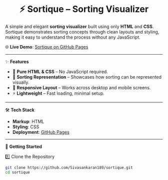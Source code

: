<h1 align="center"><b>⚡ Sortique – Sorting Visualizer</b></h1>

A simple and elegant **sorting visualizer** built using only **HTML** and **CSS**.  
Sortique demonstrates sorting concepts through clean layouts and styling, making it easy to understand the process without any JavaScript.  

🌐 **Live Demo**: [Sortique on GitHub Pages](https://sivasankaran189.github.io/sortique/)

---

✨ **Features**
- 🎨 **Pure HTML & CSS** – No JavaScript required.  
- 🔢 **Sorting Representation** – Showcases how sorting can be represented visually.  
- 📱 **Responsive Layout** – Works across desktop and mobile screens.  
- ⚡ **Lightweight** – Fast loading, minimal setup.  

---

🛠️ **Tech Stack**
- **Markup**: HTML  
- **Styling**: CSS  
- **Deployment**: [GitHub Pages](https://pages.github.com/)  

---

🚀 **Getting Started**

1️⃣ Clone the Repository  
```bash
git clone https://github.com/Sivasankaran189/sortique.git
cd sortique
